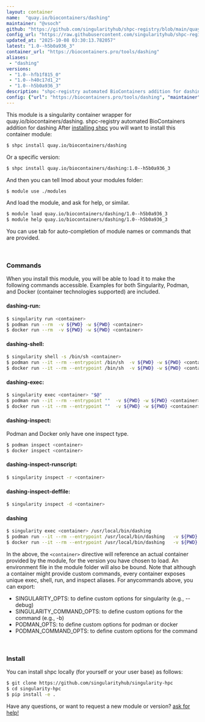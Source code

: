```yaml
---
layout: container
name:  "quay.io/biocontainers/dashing"
maintainer: "@vsoch"
github: "https://github.com/singularityhub/shpc-registry/blob/main/quay.io/biocontainers/dashing/container.yaml"
config_url: "https://raw.githubusercontent.com/singularityhub/shpc-registry/main/quay.io/biocontainers/dashing/container.yaml"
updated_at: "2025-10-08 03:30:13.782057"
latest: "1.0--h5b0a936_3"
container_url: "https://biocontainers.pro/tools/dashing"
aliases:
 - "dashing"
versions:
 - "1.0--hfb1f815_0"
 - "1.0--h40c17d1_2"
 - "1.0--h5b0a936_3"
description: "shpc-registry automated BioContainers addition for dashing"
config: {"url": "https://biocontainers.pro/tools/dashing", "maintainer": "@vsoch", "description": "shpc-registry automated BioContainers addition for dashing", "latest": {"1.0--h5b0a936_3": "sha256:e12e79953f98ef656a1ce13f6032192acbdc1a28125820e2507bba6400e52819"}, "tags": {"1.0--hfb1f815_0": "sha256:c9d7eacebbd93f4cd248c921d16f592d5674d022abfc6d09810748f22494084d", "1.0--h40c17d1_2": "sha256:45bd9d1a9be72f433438416c5deea42ccdfe018abeb205c73b1a0407cd58d28c", "1.0--h5b0a936_3": "sha256:e12e79953f98ef656a1ce13f6032192acbdc1a28125820e2507bba6400e52819"}, "docker": "quay.io/biocontainers/dashing", "aliases": {"dashing": "/usr/local/bin/dashing"}}
---
```


This module is a singularity container wrapper for quay.io/biocontainers/dashing.
shpc-registry automated BioContainers addition for dashing
After [installing shpc](#install) you will want to install this container module:


```bash
$ shpc install quay.io/biocontainers/dashing
```

Or a specific version:

```bash
$ shpc install quay.io/biocontainers/dashing:1.0--h5b0a936_3
```

And then you can tell lmod about your modules folder:

```bash
$ module use ./modules
```

And load the module, and ask for help, or similar.

```bash
$ module load quay.io/biocontainers/dashing/1.0--h5b0a936_3
$ module help quay.io/biocontainers/dashing/1.0--h5b0a936_3
```

You can use tab for auto-completion of module names or commands that are provided.

<br>

### Commands

When you install this module, you will be able to load it to make the following commands accessible.
Examples for both Singularity, Podman, and Docker (container technologies supported) are included.

#### dashing-run:

```bash
$ singularity run <container>
$ podman run --rm  -v ${PWD} -w ${PWD} <container>
$ docker run --rm  -v ${PWD} -w ${PWD} <container>
```

#### dashing-shell:

```bash
$ singularity shell -s /bin/sh <container>
$ podman run --it --rm --entrypoint /bin/sh  -v ${PWD} -w ${PWD} <container>
$ docker run --it --rm --entrypoint /bin/sh  -v ${PWD} -w ${PWD} <container>
```

#### dashing-exec:

```bash
$ singularity exec <container> "$@"
$ podman run --it --rm --entrypoint ""  -v ${PWD} -w ${PWD} <container> "$@"
$ docker run --it --rm --entrypoint ""  -v ${PWD} -w ${PWD} <container> "$@"
```

#### dashing-inspect:

Podman and Docker only have one inspect type.

```bash
$ podman inspect <container>
$ docker inspect <container>
```

#### dashing-inspect-runscript:

```bash
$ singularity inspect -r <container>
```

#### dashing-inspect-deffile:

```bash
$ singularity inspect -d <container>
```


#### dashing

```bash
$ singularity exec <container> /usr/local/bin/dashing
$ podman run --it --rm --entrypoint /usr/local/bin/dashing   -v ${PWD} -w ${PWD} <container> -c " $@"
$ docker run --it --rm --entrypoint /usr/local/bin/dashing   -v ${PWD} -w ${PWD} <container> -c " $@"
```



In the above, the `<container>` directive will reference an actual container provided
by the module, for the version you have chosen to load. An environment file in the
module folder will also be bound. Note that although a container
might provide custom commands, every container exposes unique exec, shell, run, and
inspect aliases. For anycommands above, you can export:

 - SINGULARITY_OPTS: to define custom options for singularity (e.g., --debug)
 - SINGULARITY_COMMAND_OPTS: to define custom options for the command (e.g., -b)
 - PODMAN_OPTS: to define custom options for podman or docker
 - PODMAN_COMMAND_OPTS: to define custom options for the command

<br>

### Install

You can install shpc locally (for yourself or your user base) as follows:

```bash
$ git clone https://github.com/singularityhub/singularity-hpc
$ cd singularity-hpc
$ pip install -e .
```

Have any questions, or want to request a new module or version? [ask for help!](https://github.com/singularityhub/singularity-hpc/issues)